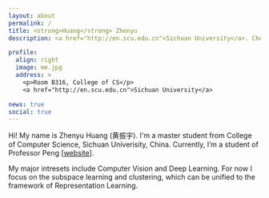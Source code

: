 ```yaml
---
layout: about
permalink: /
title: <strong>Huang</strong> Zhenyu 
description: <a href="http://en.scu.edu.cn">Sichuan University</a>. Chengdu, China.

profile:
  align: right
  image: me.jpg
  address: >
    <p>Room B316, College of CS</p>
    <a href="http://en.scu.edu.cn">Sichuan University</a>

news: true
social: true
---
```


Hi! My name is Zhenyu Huang (黄振宇). I'm a master student from College of Computer Science, Sichuan Univerisity, China. Currently, I’m a student of Professor Peng \[[website](http://pengxi.me)\].

My major intresets include Computer Vision and Deep Learning. For now I focus on the subspace learning and clustering, which can be unified to the framework of Representation Learning.

